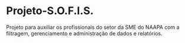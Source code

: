 # Projeto-S.O.F.I.S.
Projeto para auxiliar os profissionais do setor da SME do NAAPA com a filtragem, gerenciamento e administração de dados e relatórios.
